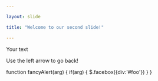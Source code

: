 ```yaml
---

layout: slide

title: "Welcome to our second slide!"

---
```


Your text

Use the left arrow to go back!

 function fancyAlert(arg) {
      if(arg) {
        $.facebox({div:'#foo'})
      }
    }

